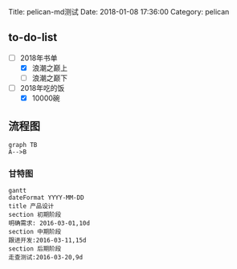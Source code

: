 Title: pelican-md测试
Date: 2018-01-08 17:36:00
Category: pelican

## to-do-list

- [ ] 2018年书单
  - [x] 浪潮之巅上
  - [ ] 浪潮之巅下
- [ ] 2018年吃的饭
  - [x] 10000碗

## 流程图

```
graph TB
A-->B
```

### 甘特图

```
gantt
dateFormat YYYY-MM-DD
title 产品设计
section 初期阶段
明确需求: 2016-03-01,10d
section 中期阶段
跟进开发:2016-03-11,15d
section 后期阶段
走查测试:2016-03-20,9d
```